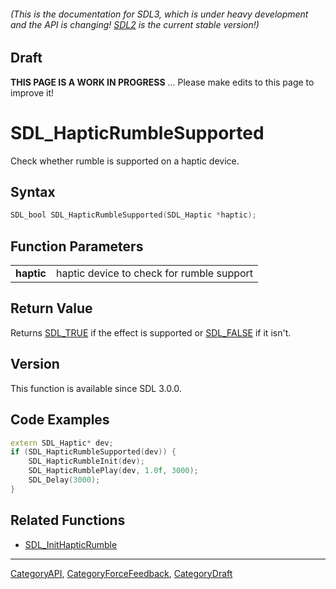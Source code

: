###### (This is the documentation for SDL3, which is under heavy development and the API is changing! [SDL2](https://wiki.libsdl.org/SDL2/) is the current stable version!)

## Draft

**THIS PAGE IS A WORK IN PROGRESS** ... Please make edits to this page to improve it!
# SDL_HapticRumbleSupported

Check whether rumble is supported on a haptic device.

## Syntax

```c
SDL_bool SDL_HapticRumbleSupported(SDL_Haptic *haptic);

```

## Function Parameters

|                |                                           |
| -------------- | ----------------------------------------- |
| **haptic**     | haptic device to check for rumble support |

## Return Value

Returns [SDL_TRUE](SDL_TRUE) if the effect is supported or
[SDL_FALSE](SDL_FALSE) if it isn't.

## Version

This function is available since SDL 3.0.0.

## Code Examples

```c++
extern SDL_Haptic* dev;
if (SDL_HapticRumbleSupported(dev)) {
    SDL_HapticRumbleInit(dev);
    SDL_HapticRumblePlay(dev, 1.0f, 3000);
    SDL_Delay(3000);
}
```

## Related Functions

* [SDL_InitHapticRumble](SDL_InitHapticRumble)

----
[CategoryAPI](CategoryAPI), [CategoryForceFeedback](CategoryForceFeedback), [CategoryDraft](CategoryDraft)



